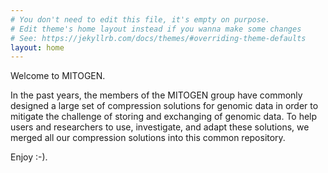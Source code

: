 ```yaml
---
# You don't need to edit this file, it's empty on purpose.
# Edit theme's home layout instead if you wanna make some changes
# See: https://jekyllrb.com/docs/themes/#overriding-theme-defaults
layout: home
---
```

Welcome to MITOGEN.

In the past years, the members of the MITOGEN group have commonly designed a large set of compression solutions for genomic data in order to mitigate the challenge of storing and exchanging of genomic data. To help users and researchers to use, investigate, and adapt these solutions, we merged all our compression solutions into this common repository.

Enjoy :-).
